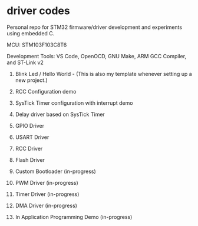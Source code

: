# driver codes

Personal repo for STM32 firmware/driver development and experiments using embedded C. 

MCU: STM103F103C8T6

Development Tools: VS Code, OpenOCD, GNU Make, ARM GCC Compiler, and ST-Link v2

1. Blink Led / Hello World - (This is also my template whenever setting up a new project.)

2. RCC Configuration demo
3. SysTick Timer configuration with interrupt demo

4. Delay driver based on SysTick Timer
5. GPIO Driver
6. USART Driver
7. RCC Driver
8. Flash Driver

9. Custom Bootloader (in-progress)
10. PWM Driver (in-progress)
11. Timer Driver (in-progress)
12. DMA Driver (in-progress) 
13. In Application Programming Demo (in-progress)


